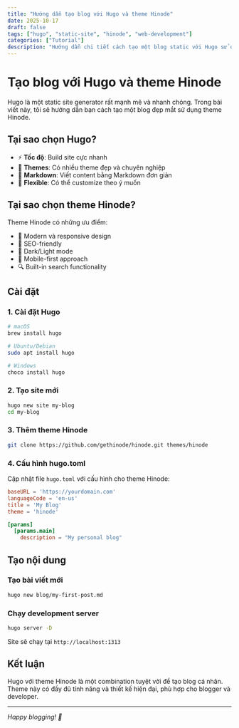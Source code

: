 ```yaml
---
title: "Hướng dẫn tạo blog với Hugo và theme Hinode"
date: 2025-10-17
draft: false
tags: ["hugo", "static-site", "hinode", "web-development"]
categories: ["Tutorial"]
description: "Hướng dẫn chi tiết cách tạo một blog static với Hugo sử dụng theme Hinode"
---
```


# Tạo blog với Hugo và theme Hinode

Hugo là một static site generator rất mạnh mẽ và nhanh chóng. Trong bài viết này, tôi sẽ hướng dẫn bạn cách tạo một blog đẹp mắt sử dụng theme Hinode.

## Tại sao chọn Hugo?

- ⚡ **Tốc độ**: Build site cực nhanh
- 🎨 **Themes**: Có nhiều theme đẹp và chuyên nghiệp
- 📝 **Markdown**: Viết content bằng Markdown đơn giản
- 🔧 **Flexible**: Có thể customize theo ý muốn

## Tại sao chọn theme Hinode?

Theme Hinode có những ưu điểm:

- 🌟 Modern và responsive design
- 🎯 SEO-friendly
- 🌙 Dark/Light mode
- 📱 Mobile-first approach
- 🔍 Built-in search functionality

## Cài đặt

### 1. Cài đặt Hugo

```bash
# macOS
brew install hugo

# Ubuntu/Debian
sudo apt install hugo

# Windows
choco install hugo
```

### 2. Tạo site mới

```bash
hugo new site my-blog
cd my-blog
```

### 3. Thêm theme Hinode

```bash
git clone https://github.com/gethinode/hinode.git themes/hinode
```

### 4. Cấu hình hugo.toml

Cập nhật file `hugo.toml` với cấu hình cho theme Hinode:

```toml
baseURL = 'https://yourdomain.com'
languageCode = 'en-us'
title = 'My Blog'
theme = 'hinode'

[params]
  [params.main]
    description = "My personal blog"
```

## Tạo nội dung

### Tạo bài viết mới

```bash
hugo new blog/my-first-post.md
```

### Chạy development server

```bash
hugo server -D
```

Site sẽ chạy tại `http://localhost:1313`

## Kết luận

Hugo với theme Hinode là một combination tuyệt vời để tạo blog cá nhân. Theme này có đầy đủ tính năng và thiết kế hiện đại, phù hợp cho blogger và developer.

---

*Happy blogging! 🚀*
